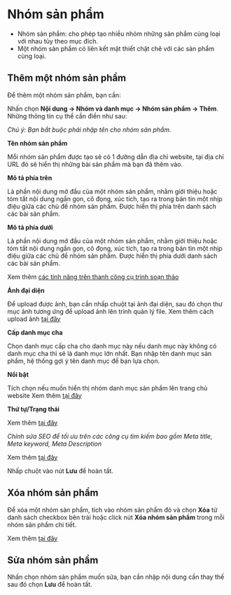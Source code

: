 # Nhóm sản phẩm

- Nhóm sản phẩm: cho phép tạo nhiều nhóm những sản phẩm cùng loại với nhau tùy theo mục đích.
- Một nhóm sản phẩm có liên kết mật thiết chặt chẽ với các sản phẩm cùng loại.

## Thêm một nhóm sản phẩm

Để thêm một nhóm sản phẩm, bạn cần:

Nhấn chọn **Nội dung -> Nhóm và danh mục -> Nhóm sản phẩm -> Thêm**. Những thông tin cụ thể cần điền như sau:

_Chú ý: Bạn bắt buộc phải nhập tên cho nhóm sản phẩm._

**Tên nhóm sản phẩm**

Mỗi nhóm sản phẩm được tạo sẽ có 1 đường dẫn địa chỉ website, tại địa chỉ URL đó sẽ hiển thị những bài sản phẩm mà bạn đã thêm vào.

**Mô tả phía trên**

Là phần nội dung mở đầu của một nhóm sản phẩm, nhằm giới thiệu hoặc tóm tắt nội dung ngắn gọn, cô đọng, xúc tích, tạo ra trong bản tin một nhịp điệu giữa các chủ đề nhóm sản phẩm. Được hiển thị phía trên danh sách các bài sản phẩm.

**Mô tả phía dưới**

Là phần nội dung mở đầu của một nhóm sản phẩm, nhằm giới thiệu hoặc tóm tắt nội dung ngắn gọn, cô đọng, xúc tích, tạo ra trong bản tin một nhịp điệu giữa các chủ đề nhóm sản phẩm. Được hiển thị phía dưới danh sách các bài sản phẩm.

Xem thêm [các tính năng trên thanh công cụ trình soạn thảo](https://mkmate.osd.vn/docs/common/tinymce)

**Ảnh đại diện**

Để upload được ảnh, bạn cần nhấp chuột tại ảnh đại diện, sau đó chọn thư mục ảnh tương ứng để upload ảnh lên trình quản lý file. Xem thêm cách upload ảnh [tại đây](https://mkmate.osd.vn/docs/common/finder#nh%E1%BB%AFng-t%C3%ADnh-n%C4%83ng-c%C6%A1-b%E1%BA%A3n)

**Cấp danh mục cha**

Chọn danh mục cấp cha cho danh mục này nếu danh mục này không có danh mục cha thì sẽ là danh mục lớn nhất. Bạn nhập tên danh mục sản phẩm, hệ thống gợi ý tên danh mục để bạn lựa chọn.

**Nổi bật**

Tích chọn nếu muốn hiển thị nhóm danh mục sản phẩm lên trang chủ website
Xem thêm [tại đây](https://mkmate.osd.vn/docs/common/logic/#m%E1%BB%A5c-n%E1%BB%95i-b%E1%BA%ADt)

**Thứ tự/Trạng thái**

Xem thêm [tại đây](https://mkmate.osd.vn/docs/common/logic/#th%E1%BB%A9-t%E1%BB%B1-s%E1%BA%AFp-x%E1%BA%BFp-l%C3%A0-s%E1%BB%91-ch%E1%BB%89-%C4%91%E1%BB%8Bnh)

_Chỉnh sửa SEO để tối ưu trên các công cụ tìm kiếm bao gồm Meta title, Meta keyword, Meta Description_

Xem thêm [tại đây](https://mkmate.osd.vn/docs/seo/serp)

Nhấp chuột vào nút **Lưu** để hoàn tất.

## Xóa nhóm sản phẩm

Để xóa một nhóm sản phẩm, tích vào nhóm sản phẩm đó và chọn **Xóa** từ danh sách checkbox bên trái hoặc click nút **Xóa nhóm sản phẩm** trong mỗi nhóm sản phẩm chi tiết.

Xem thêm [tại đây](https://mkmate.osd.vn/docs/common/logic#x%C3%B3a-c%C3%A1c-m%E1%BB%A5c-c%C3%A1c-th%C3%A0nh-ph%E1%BA%A7n-th%C3%B4ng-tin)

## Sửa nhóm sản phẩm

Nhấn chọn nhóm sản phẩm muốn sửa, bạn cần nhập nội dung cần thay thế sau đó chọn **Lưu** để hoàn tất.
